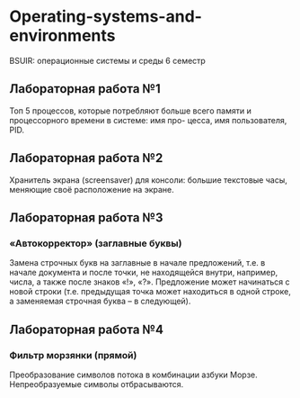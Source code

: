 # Operating-systems-and-environments
BSUIR: операционные системы и среды  6 семестр

## Лабораторная работа №1
Топ 5 процессов, которые потребляют больше всего
памяти и процессорного времени в системе: имя про-
цесса, имя пользователя, PID.

## Лабораторная работа №2
Хранитель экрана (screensaver) для консоли: большие текстовые часы, меняющие своё расположение на экране.

## Лабораторная работа №3
### «Автокорректор» (заглавные буквы)
Замена строчных букв на заглавные в начале предложений, т.е. в начале
документа и после точки, не находящейся внутри, например, числа, а также после знаков «!», «?».
Предложение может начинаться с новой строки (т.е. предыдущая точка
может находиться в одной строке, а заменяемая строчная буква – в следующей).

## Лабораторная работа №4
### Фильтр морзянки (прямой)
Преобразование символов потока в комбинации азбуки Морзе.
Непреобразуемые символы отбрасываются.